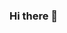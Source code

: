 ### Hi there 👋

<!--
**abuzova/abuzova** is a ✨ _special_ ✨ repository because its `README.md` (this file) appears on your GitHub profile.
I like to study and test different systems. I work with dedication.
Here are some ideas to get you started:

- 🔭 I’m currently working on ...
- 🌱 I’m currently learning ...
- 👯 I’m looking to collaborate on ...
- 🤔 I’m looking for help with ...
- 💬 Ask me about ...
- 📫 How to reach me: ...
- 😄 Pronouns: ...
- ⚡ Fun fact: ...
--> 
